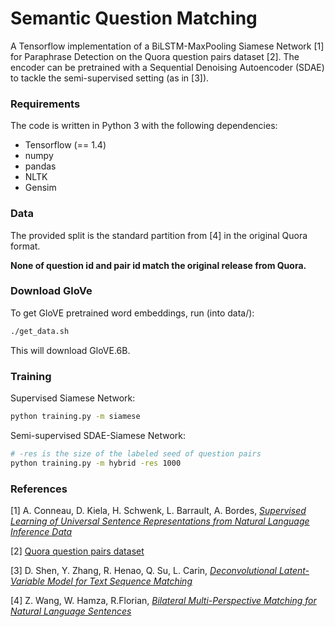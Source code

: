 Semantic Question Matching
====

A Tensorflow implementation of a BiLSTM-MaxPooling Siamese Network [1] for Paraphrase Detection on the Quora question pairs dataset [2]. The encoder can be pretrained with a Sequential Denoising Autoencoder (SDAE)
to tackle the semi-supervised setting (as in [3]).

### Requirements
The code is written in Python 3 with the following dependencies:

* Tensorflow (== 1.4)
* numpy
* pandas
* NLTK
* Gensim

### Data
The provided split is the standard partition from [4] in the original Quora format.

**None of question id and pair id match the original release from Quora.**

### Download GloVe

To get GloVE pretrained word embeddings, run (into data/):
```bash
./get_data.sh
```
This will download GloVE.6B.

### Training
Supervised Siamese Network:
```bash
python training.py -m siamese
```
Semi-supervised SDAE-Siamese Network:
```bash
# -res is the size of the labeled seed of question pairs
python training.py -m hybrid -res 1000
```

### References

[1] A. Conneau, D. Kiela, H. Schwenk, L. Barrault, A. Bordes, [*Supervised Learning of Universal Sentence Representations from Natural Language Inference Data*](https://arxiv.org/abs/1705.02364)

[2] [Quora question pairs dataset](https://data.quora.com/First-Quora-Dataset-Release-Question-Pairs)

[3] D. Shen, Y. Zhang, R. Henao, Q. Su, L. Carin, [*Deconvolutional Latent-Variable Model for Text Sequence Matching*](https://arxiv.org/abs/1709.07109)

[4] Z. Wang, W. Hamza, R.Florian, [*Bilateral Multi-Perspective Matching for Natural Language Sentences*](https://arxiv.org/abs/1702.03814)
